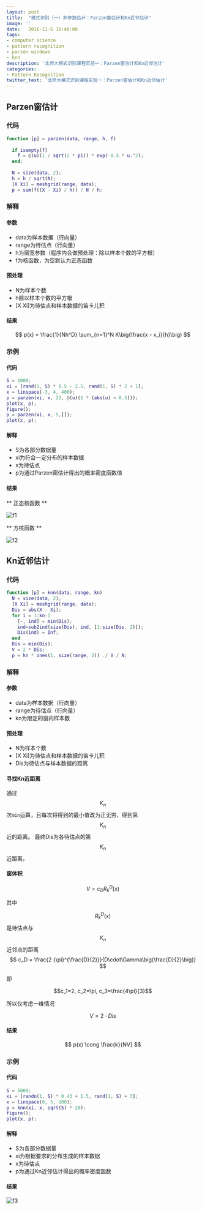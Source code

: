```yaml
---
layout: post
title:  "模式识别（一）非参数估计：Parzen窗估计和Kn近邻估计"
image: ''
date:   2016-11-5 15:40:00
tags:
- computer science
- pattern recognition
- parzen windows
- knn
description: '北师大模式识别课程实验一：Parzen窗估计和Kn近邻估计'
categories:
- Pattern Recognition
twitter_text: '北师大模式识别课程实验一：Parzen窗估计和Kn近邻估计'
---
```

## Parzen窗估计

### 代码

``` matlab
function [p] = parzen(data, range, h, f)
  
  if isempty(f)
    f = @(u)(1 / sqrt(2 * pi)) * exp(-0.5 * u.^2);
  end;
  
  N = size(data, 2);
  h = h / sqrt(N);
  [X Xi] = meshgrid(range, data);
  p = sum(f((X - Xi) / h)) / N / h;
```

### 解释

#### 参数

 - data为样本数据（行向量）
 - range为待估点（行向量）
 - h为窗宽参数（程序内会做预处理：除以样本个数的平方根）
 - f为核函数，为空默认为正态函数
 
#### 预处理

 - N为样本个数
 - h除以样本个数的平方根
 - [X Xi]为待估点和样本数据的笛卡儿积

#### 结果

$$
p(x) = \frac{1}{Nh^D} \sum_{n=1}^N K\big(\frac{x - x_i}{h}\big)
$$

### 示例

#### 代码

``` matlab
S = 1000;
xi = [rand(1, S) * 0.5 - 2.5, rand(1, S) * 2 + 1];
x = linspace(-3, 4, 400);
p = parzen(xi, x, 22, @(u)(1 * (abs(u) < 0.5)));
plot(x, p);
figure();
p = parzen(xi, x, 5,[]);
plot(x, p);
```

#### 解释

 - S为各部分数据量
 - xi为符合一定分布的样本数据
 - x为待估点
 - p为通过Parzen窗估计得出的概率密度函数值

#### 结果

** 正态核函数 **

![f1]()

** 方核函数 **

![f2]()

## Kn近邻估计

### 代码

``` matlab
function [p] = knn(data, range, kn)
  N = size(data, 2);
  [X Xi] = meshgrid(range, data);
  Dis = abs(X - Xi);
  for i = 1:kn-1
    [~, ind] = min(Dis);
    ind=sub2ind(size(Dis), ind, [1:size(Dis, 2)]);
    Dis(ind) = Inf;
  end
  Dis = min(Dis);
  V = 2 * Dis;
  p = kn * ones(1, size(range, 2)) ./ V / N;
```

### 解释

#### 参数

 - data为样本数据（行向量）
 - range为待估点（行向量）
 - kn为限定的窗内样本数
 
#### 预处理

 - N为样本个数
 - [X Xi]为待估点和样本数据的笛卡儿积
 - Dis为待估点与样本数据的距离
 
#### 寻找Kn近距离

通过$$K_n$$次`min`运算，且每次将得到的最小值改为正无穷，得到第$$K_n$$近的距离。
最终Dis为各待估点的第$$K_n$$近距离。

#### 窗体积

$$
V = c_D R_k^D(x)
$$

其中

$$R_k^D(x)$$是待估点与$$K_n$$近邻点的距离   
$$ c_D = \frac{2 {\pi}^{\frac{D}{2}}}{D\cdot\Gamma\big(\frac{D}{2}\big)} $$

即

$$c_1=2, c_2=\pi, c_3=\frac{4\pi}{3}$$

所以仅考虑一维情况

$$ V = 2 \cdot Dis $$

#### 结果

$$
p(x) \cong \frac{k}{NV}
$$

### 示例

#### 代码

``` matlab
S = 5000;
xi = [randn(1, S) * 0.43 + 1.5, rand(1, S) + 3];
x = linspace(0, 5, 100);
p = knn(xi, x, sqrt(S) * 20);
figure();
plot(x, p);
```

#### 解释

 - S为各部分数据量
 - xi为根据要求的分布生成的样本数据
 - x为待估点
 - p为通过Kn近邻估计得出的概率密度函数
 
#### 结果

![f3]()
